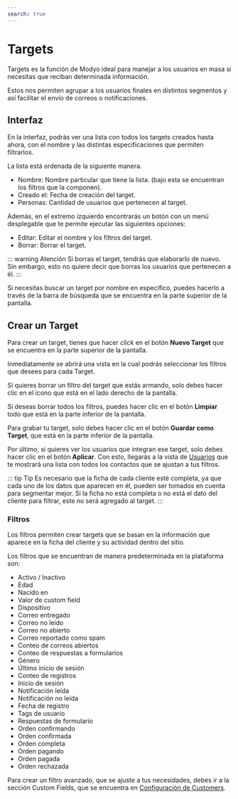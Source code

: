 ```yaml
---
search: true
---
```


# Targets

Targets es la función de Modyo ideal para manejar a los usuarios en masa si necesitas que reciban determinada información.

Estos nos permiten agrupar a los usuarios finales en distintos segmentos y así facilitar el envío de correos o notificaciones.

## Interfaz

En la interfaz, podrás ver una lista con todos los targets creados hasta ahora, con el nombre y las distintas especificaciones que permiten filtrarlos.

La lista está ordenada de la siguiente manera.

- Nombre: Nombre particular que tiene la lista. (bajo esta se encuentran los filtros que la componen).
- Creado el: Fecha de creación del target.
- Personas: Cantidad de usuarios que pertenecen al target.

Además, en el extremo izquierdo encontrarás un botón con un menú desplegable que te permite ejecutar las siguientes opciones:

- Editar: Editar el nombre y los filtros del target.
- Borrar: Borrar el target.

::: warning Atención
Si borras el target, tendrás que elaborarlo de nuevo. Sin embargo, esto no quiere decir que borras los usuarios que pertenecen a él.
:::

Si necesitas buscar un target por nombre en específico, puedes hacerlo a través de la barra de búsqueda que se encuentra en la parte superior de la pantalla.

## Crear un Target

Para crear un target, tienes que hacer _click_ en el botón **Nuevo Target** que se encuentra en la parte superior de la pantalla.

Inmediatamente se abrirá una vista en la cual podrás seleccionar los filtros que desees para cada Target.

Si quieres borrar un filtro del target que estás armando, solo debes hacer clic en el ícono que está en el lado derecho de la pantalla.

Si deseas borrar todos los filtros, puedes hacer clic en el botón **Limpiar** todo que está en la parte inferior de la pantalla.

Para grabar tu target, solo debes hacer clic en el botón **Guardar como Target**, que está en la parte inferior de la pantalla.

Por último, si quieres ver los usuarios que integran ese target, solo debes hacer clic en el botón **Aplicar**. Con esto, llegarás a la vista de [Usuarios](/platform/customers/users.html) que te mostrará una lista con todos los contactos que se ajustan a tus filtros.

::: tip Tip
 Es necesario que la ficha de cada cliente esté completa, ya que cada uno de los datos que aparecen en él, pueden ser tomados en cuenta para segmentar mejor. Si la ficha no está completa o no está el dato del cliente para filtrar, este no será agregado al target.
 :::

### Filtros

Los filtros  permiten crear targets que se basan en la información que aparece en la ficha del cliente y su actividad dentro del sitio. 

Los filtros que se encuentran de manera predeterminada en la plataforma son:

- Activo / Inactivo
- Edad
- Nacido en
- Valor de custom field
- Dispositivo
- Correo entregado
- Correo no leído
- Correo no abierto
- Correo reportado como spam
- Conteo de correos abiertos
- Conteo de respuestas a formularios
- Género
- Último inicio de sesión
- Conteo de registros
- Inicio de sesión
- Notificación leída
- Notificación no leída
- Fecha de registro
- Tags de usuario
- Respuestas de formulario
- Orden confirmando
- Orden confirmada
- Orden completa
- Orden pagando
- Orden pagada
- Orden rechazada

Para crear un filtro avanzado, que se ajuste a tus necesidades, debes ir a la sección Custom Fields, que se encuentra en [Configuración de Customers](/platform/customers/users.html#configuracion-de-customers).

